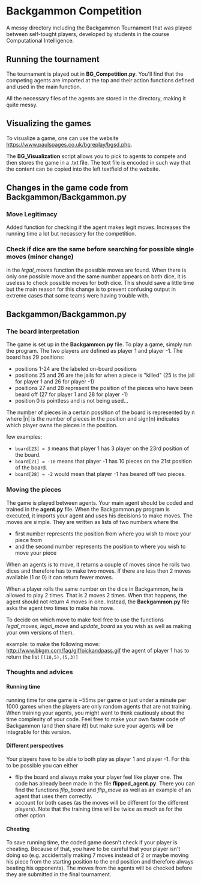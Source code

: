 # Backgammon Competition
A messy directory including the Backgammon Tournament that was played between self-tought players, developed by students in the course Computational Intelligence.

## Running the tournament

The tournament is played out in **BG_Competition.py**. You'll find that the competing agents are imported at the top and their action functions defined and used in the main function.

All the necessary files of the agents are stored in the directory, making it quite messy.

## Visualizing the games

To visualize a game, one can use the website https://www.paulspages.co.uk/bgreplay/bgsd.php.

The **BG_Visualization** script allows you to pick to agents to compete and then stores the game in a .txt file.
The text file is encoded in such way that the content can be copied into the left textfield of the website.

## Changes in the game code from **Backgammon/Backgammon.py**

### Move Legitimacy
Added function for checking if the agent makes legit moves. 
Increases the running time a lot but necassery for the competition.

### Check if dice are the same before searching for possible single moves (minor change)
in the *legal_moves* function the possible moves are found. 
When there is only one possible move and the same number appears on both dice, it is useless to check possible moves for both dice. This should save a little time but the main reason for this change is to prevent confusing output in extreme cases that some teams were having trouble with.

## Backgammon/Backgammon.py

### The board interpretation
The game is set up in the **Backgammon.py** file. To play a game, simply run the program.
The two players are defined as player 1 and player -1.
The board has 29 positions:
- positions 1-24 are the labeled on-board positions
- positions 25 and 26 are the jails for when a piece is "killed" (25 is the jail for player 1 and 26 for player -1)
- positions 27 and 28 represent the position of the pieces who have been beard off (27 for player 1 and 28 for player -1)
- position 0 is pointless and is not being used...

The number of pieces in a certain possition of the board is represented by n where |n| is the number of pieces in the 
position and sign(n) indicates which player owns the pieces in the position. 

few examples:
- `board[23] = 3` means that player 1 has 3 player on the 23rd position of the board.
- `board[21] = -10` means that player -1 has 10 pieces on the 21st position of the board.
- `board[28] = -2` would mean that player -1 has beared off two pieces.

### Moving the pieces
The game is played between agents. Your main agent should be coded and trained in the **agent.py** file.
When the Backgammon.py program is executed, it imports your agent and uses his decisions to make moves.
The moves are simple. They are written as lists of two numbers where the 
- first number represents the position from where you wish to move your piece from 
- and the second number represents the position to where you wish to move your piece

When an agents is to move, it returns a couple of moves since he rolls two dices and therefore has to make two moves.
If there are less then 2 moves available (1 or 0) it can return fewer moves.

When a player rolls the same number on the dice in Backgammon, he is allowed to play 2 times. That is 2 moves 2 times.
When that happens, the agent should not return 4 moves in one. Instead, the **Backgammon.py** file asks the agent two times to make his move. 

To decide on which move to make feel free to use the functions *legal_moves*, *legal_move* and *update_board* as you wish as well as making your own versions of them.

example:
to make the following move: http://www.bkgm.com/faq/gif/pickandpass.gif
the agent of player 1 has to return the list ```[(10,5),(5,3)] ```

### Thoughts and advices
#### Running time
running time for one game is ~55ms per game or just under a minute per 1000 games when the players are only random agents that are not training. When training your agents, you might want to think cautiously about the time complexity of your code. Feel free to make your own faster code of Backgammon (and then share it!) but make sure your agents will be integrable for this version.
#### Different perspectives
Your players have to be able to both play as player 1 and player -1. For this to be possible you can either 
  - flip the board and always make your player feel like player one. The code has already been made in the file **flipped_agent.py**.  There you can find the functions *flip_board* and *flip_move* as well as an example of an agent that uses them correctly.
  - account for both cases (as the moves will be different for the different players). Note that the training time will be twice as much as for the other option.
#### Cheating
To save running time, the coded game doesn't check if your player is cheating. Because of that, you have to be careful that your player isn't doing so (e.g. accidentally making 7 moves instead of 2 or maybe moving his piece from the starting position to the end position and therefore always beating his opponents). The moves from the agents will be checked before they are submitted in the final tournament.
